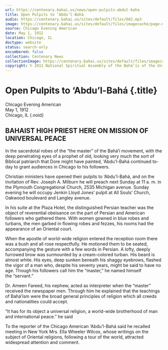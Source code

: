 ```yaml
---
url: https://centenary.bahai.us/news/open-pulpits-abdul-baha
title: Open Pulpits to ‘Abdu’l-Bahá
audio: https://centenary.bahai.us/sites/default/files/682.mp3
image: https://centenary.bahai.us/sites/default/files/imagecache/page-main-image/images/press_clippings/05-01-1912_Chicago%20Evening%20American_Open%20Pulpits%20to%20Abdul%20Baha.png
source: Chicago Evening American
date: May 1, 1912
location: Chicago, IL
doctype: website
status: search-only
encumbered: false
collection: Centenary News
collectionImage: https://centenary.bahai.us/sites/default/files/imagecache/theme-image/main_image/abdulbaha-overview-small_0.jpg
copyright: © 2011 National Spiritual Assembly of the Bahá’ís of the United States
---
```



# Open Pulpits to ‘Abdu’l-Bahá {.title}

Chicago Evening American  
May 1, 1912  
Chicago, IL
{.noid}  



## BAHAIST HIGH PRIEST HERE ON MISSION OF UNIVERSAL PEACE

In the sacerdotal robes of the “the master” of the Bahá’í movement, with the deep penetrating eyes of a prophet of old, looking very much the sort of Biblical patriarch that Dore might have painted, ‘Abdu’l-Bahá continued to-day to grant audiences in Chicago to his followers.

Christian ministers have opened their pulpits to ‘Abdu’l-Bahá, and on the invitation of Rev. Joseph A. Milburn he will preach next Sunday at 11 a. m. in the Plymouth Congregational Church, 2535 Michigan avenue. Sunday evening he will occupy Jenkin Lloyd Jones’ pulpit at All Souls’ Church, Oakwood boulevard and Langley avenue.

In his suite at the Plaza Hotel, the distinguished Persian teacher was the object of reverential obeisance on the part of Persian and American followers who gathered there. With women gowned in blue robes and turbans, the men garbed in flowing robes and fezzes, his rooms had the appearance of an Oriental court.

When the apostle of world-wide religion entered the reception room there was a bush and all rose respectfully. He motioned them to be seated, accompanying the gesture with a few words in Persian. A lofty, deeply furrowed brow was surmounted by a cream-colored turban. His beard is almost white. His eyes, deep sunken beneath his shaggy eyebrows, flashed the vigor of a man who, despite his seventy years, might be said to have no age. Though his followers call him the “master,” he named himself the “servant.”

Dr. Ameen Fareed, his nephew, acted as interpreter when the “master” received the newspaper men. Through him he explained that the teachings of Bahá’ísm were the broad general principles of religion which all creeds and nationalities could accept.

“It has for its object a universal religion, a world-wide brotherhood of man and international peace.” he said

To the reporter of the Chicago American ‘Abdu’l-Bahá said he recalled meeting in New York Mrs. Ella Wheeler Wilcox, whose writings on the subject of Oriental religions, following a tour of the world, attracted widespread attention and comment.